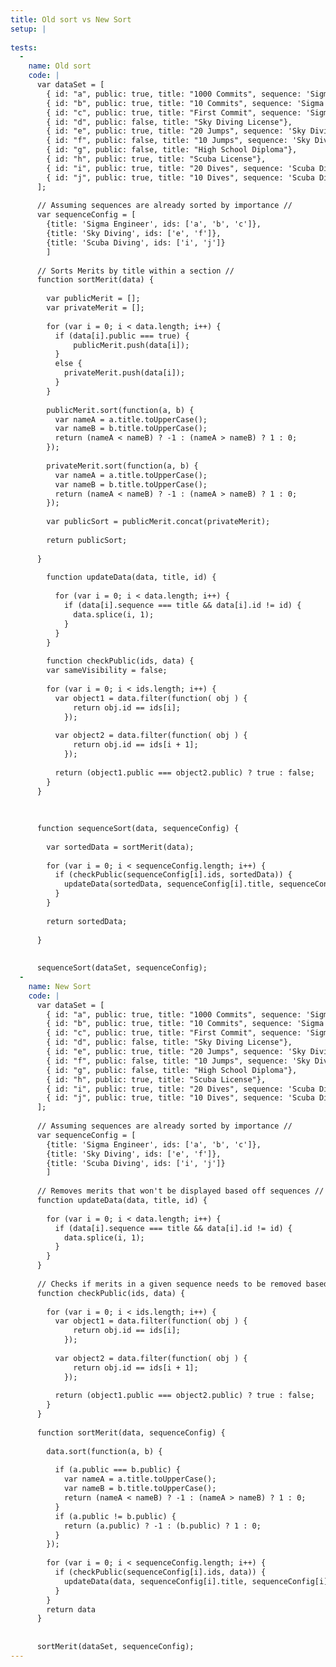 ```yaml
---
title: Old sort vs New Sort
setup: |
  
tests:
  -
    name: Old sort
    code: |
      var dataSet = [
      	{ id: "a", public: true, title: "1000 Commits", sequence: 'Sigma Engineer'},
      	{ id: "b", public: true, title: "10 Commits", sequence: 'Sigma Engineer'},
      	{ id: "c", public: true, title: "First Commit", sequence: 'Sigma Engineer'},
        { id: "d", public: false, title: "Sky Diving License"},
        { id: "e", public: true, title: "20 Jumps", sequence: 'Sky Diving'},
        { id: "f", public: false, title: "10 Jumps", sequence: 'Sky Diving'},
        { id: "g", public: false, title: "High School Diploma"},
        { id: "h", public: true, title: "Scuba License"},
        { id: "i", public: true, title: "20 Dives", sequence: 'Scuba Diving'},
        { id: "j", public: true, title: "10 Dives", sequence: 'Scuba Diving'}
      ];
      
      // Assuming sequences are already sorted by importance //
      var sequenceConfig = [
        {title: 'Sigma Engineer', ids: ['a', 'b', 'c']},
        {title: 'Sky Diving', ids: ['e', 'f']},
        {title: 'Scuba Diving', ids: ['i', 'j']}
        ]
      
      // Sorts Merits by title within a section //
      function sortMerit(data) {
        
        var publicMerit = [];
        var privateMerit = [];
        
        for (var i = 0; i < data.length; i++) {
          if (data[i].public === true) {
              publicMerit.push(data[i]);
          }
          else {
            privateMerit.push(data[i]);
          }
        }
        
        publicMerit.sort(function(a, b) {
          var nameA = a.title.toUpperCase();
          var nameB = b.title.toUpperCase();    
          return (nameA < nameB) ? -1 : (nameA > nameB) ? 1 : 0;
        });
        
        privateMerit.sort(function(a, b) {
          var nameA = a.title.toUpperCase();
          var nameB = b.title.toUpperCase();
          return (nameA < nameB) ? -1 : (nameA > nameB) ? 1 : 0;
        });
        
        var publicSort = publicMerit.concat(privateMerit);
        
        return publicSort;
        
      }
      
        function updateData(data, title, id) {
          
          for (var i = 0; i < data.length; i++) {
            if (data[i].sequence === title && data[i].id != id) {
              data.splice(i, 1);
            }
          }
        }
        
        function checkPublic(ids, data) {
        var sameVisibility = false;
        
        for (var i = 0; i < ids.length; i++) {
          var object1 = data.filter(function( obj ) {
              return obj.id == ids[i];
            });
          
          var object2 = data.filter(function( obj ) {
              return obj.id == ids[i + 1];
            });
            
          return (object1.public === object2.public) ? true : false;
        }
      }
      
      
      
      function sequenceSort(data, sequenceConfig) {
        
        var sortedData = sortMerit(data);
        
        for (var i = 0; i < sequenceConfig.length; i++) {
          if (checkPublic(sequenceConfig[i].ids, sortedData)) {
            updateData(sortedData, sequenceConfig[i].title, sequenceConfig[i].ids[0])
          }
        }
        
        return sortedData;
        
      }
      
      
      sequenceSort(dataSet, sequenceConfig);
  -
    name: New Sort
    code: |
      var dataSet = [
      	{ id: "a", public: true, title: "1000 Commits", sequence: 'Sigma Engineer'},
      	{ id: "b", public: true, title: "10 Commits", sequence: 'Sigma Engineer'},
      	{ id: "c", public: true, title: "First Commit", sequence: 'Sigma Engineer'},
        { id: "d", public: false, title: "Sky Diving License"},
        { id: "e", public: true, title: "20 Jumps", sequence: 'Sky Diving'},
        { id: "f", public: false, title: "10 Jumps", sequence: 'Sky Diving'},
        { id: "g", public: false, title: "High School Diploma"},
        { id: "h", public: true, title: "Scuba License"},
        { id: "i", public: true, title: "20 Dives", sequence: 'Scuba Diving'},
        { id: "j", public: true, title: "10 Dives", sequence: 'Scuba Diving'}
      ];
      
      // Assuming sequences are already sorted by importance //
      var sequenceConfig = [
        {title: 'Sigma Engineer', ids: ['a', 'b', 'c']},
        {title: 'Sky Diving', ids: ['e', 'f']},
        {title: 'Scuba Diving', ids: ['i', 'j']}
        ]
      
      // Removes merits that won't be displayed based off sequences //
      function updateData(data, title, id) {
        
        for (var i = 0; i < data.length; i++) {
          if (data[i].sequence === title && data[i].id != id) {
            data.splice(i, 1);
          }
        }
      }
      
      // Checks if merits in a given sequence needs to be removed based on visibility //
      function checkPublic(ids, data) {
      
        for (var i = 0; i < ids.length; i++) {
          var object1 = data.filter(function( obj ) {
              return obj.id == ids[i];
            });
          
          var object2 = data.filter(function( obj ) {
              return obj.id == ids[i + 1];
            });
            
          return (object1.public === object2.public) ? true : false;
        }
      }
      
      function sortMerit(data, sequenceConfig) {
        
        data.sort(function(a, b) {
          
          if (a.public === b.public) {
            var nameA = a.title.toUpperCase();
            var nameB = b.title.toUpperCase();
            return (nameA < nameB) ? -1 : (nameA > nameB) ? 1 : 0;
          }
          if (a.public != b.public) {
            return (a.public) ? -1 : (b.public) ? 1 : 0;
          }
        });
        
        for (var i = 0; i < sequenceConfig.length; i++) {
          if (checkPublic(sequenceConfig[i].ids, data)) {
            updateData(data, sequenceConfig[i].title, sequenceConfig[i].ids[0])
          }
        }
        return data
      }
      
      
      sortMerit(dataSet, sequenceConfig);
---
```


